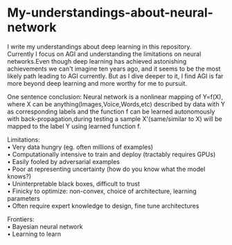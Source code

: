 # My-understandings-about-neural-network
  I write my understandings about deep learning in this repository.   
  Currently I focus on AGI and understanding the limitations on neural networks.Even though deep learning has achieved astonishing achievements we can't imagine ten years ago, and it seems to be the most likely path leading to AGI currently. But as I dive deeper to it, I find AGI is far more beyond deep learning and more worthy for me to pursuit.   
  
  One sentence conclusion: Neural network is a nonlinear mapping of Y=f(X), where X can be anything(Images,Voice,Words,etc) described by data with Y as corresponding labels and the function f can be learned autonomously with back-propagation,during testing a sample X'(same/similar to X) will be mapped to the label Y using learned function f.  
  
 
  Limitations:  
  • Very data hungry (eg. often millions of examples)  
  • Computationally intensive to train and deploy (tractably requires GPUs)  
  • Easily fooled by adversarial examples  
  • Poor at representing uncertainty (how do you know what the model knows?)  
  • Uninterpretable black boxes, difficult to trust  
  • Finicky to optimize: non-convex, choice of architecture, learning parameters  
  • Often require expert knowledge to design, fine tune architectures  
  
  Frontiers:  
  • Bayesian neural network  
  • Learning to learn  
  
